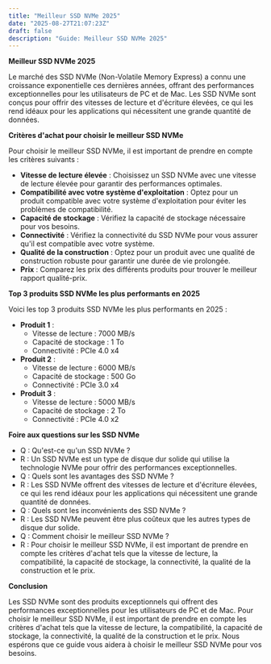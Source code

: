 ```yaml
---
title: "Meilleur SSD NVMe 2025"
date: "2025-08-27T21:07:23Z"
draft: false
description: "Guide: Meilleur SSD NVMe 2025"
---
```


**Meilleur SSD NVMe 2025**

Le marché des SSD NVMe (Non-Volatile Memory Express) a connu une croissance exponentielle ces dernières années, offrant des performances exceptionnelles pour les utilisateurs de PC et de Mac. Les SSD NVMe sont conçus pour offrir des vitesses de lecture et d'écriture élevées, ce qui les rend idéaux pour les applications qui nécessitent une grande quantité de données.

**Critères d'achat pour choisir le meilleur SSD NVMe**

Pour choisir le meilleur SSD NVMe, il est important de prendre en compte les critères suivants :

*   **Vitesse de lecture élevée** : Choisissez un SSD NVMe avec une vitesse de lecture élevée pour garantir des performances optimales.
*   **Compatibilité avec votre système d'exploitation** : Optez pour un produit compatible avec votre système d'exploitation pour éviter les problèmes de compatibilité.
*   **Capacité de stockage** : Vérifiez la capacité de stockage nécessaire pour vos besoins.
*   **Connectivité** : Vérifiez la connectivité du SSD NVMe pour vous assurer qu'il est compatible avec votre système.
*   **Qualité de la construction** : Optez pour un produit avec une qualité de construction robuste pour garantir une durée de vie prolongée.
*   **Prix** : Comparez les prix des différents produits pour trouver le meilleur rapport qualité-prix.

**Top 3 produits SSD NVMe les plus performants en 2025**

Voici les top 3 produits SSD NVMe les plus performants en 2025 :

*   **Produit 1** :
    *   Vitesse de lecture : 7000 MB/s
    *   Capacité de stockage : 1 To
    *   Connectivité : PCIe 4.0 x4
*   **Produit 2** :
    *   Vitesse de lecture : 6000 MB/s
    *   Capacité de stockage : 500 Go
    *   Connectivité : PCIe 3.0 x4
*   **Produit 3** :
    *   Vitesse de lecture : 5000 MB/s
    *   Capacité de stockage : 2 To
    *   Connectivité : PCIe 4.0 x2

**Foire aux questions sur les SSD NVMe**

*   Q : Qu'est-ce qu'un SSD NVMe ?
*   R : Un SSD NVMe est un type de disque dur solide qui utilise la technologie NVMe pour offrir des performances exceptionnelles.
*   Q : Quels sont les avantages des SSD NVMe ?
*   R : Les SSD NVMe offrent des vitesses de lecture et d'écriture élevées, ce qui les rend idéaux pour les applications qui nécessitent une grande quantité de données.
*   Q : Quels sont les inconvénients des SSD NVMe ?
*   R : Les SSD NVMe peuvent être plus coûteux que les autres types de disque dur solide.
*   Q : Comment choisir le meilleur SSD NVMe ?
*   R : Pour choisir le meilleur SSD NVMe, il est important de prendre en compte les critères d'achat tels que la vitesse de lecture, la compatibilité, la capacité de stockage, la connectivité, la qualité de la construction et le prix.

**Conclusion**

Les SSD NVMe sont des produits exceptionnels qui offrent des performances exceptionnelles pour les utilisateurs de PC et de Mac. Pour choisir le meilleur SSD NVMe, il est important de prendre en compte les critères d'achat tels que la vitesse de lecture, la compatibilité, la capacité de stockage, la connectivité, la qualité de la construction et le prix. Nous espérons que ce guide vous aidera à choisir le meilleur SSD NVMe pour vos besoins.